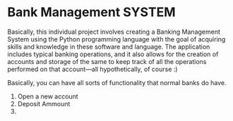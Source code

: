 # Bank Management SYSTEM
Basically, this individual project involves creating a Banking Management System using the Python programming language with the goal of acquiring skills and knowledge in these software and language. The application includes typical banking operations, and it also allows for the creation of accounts and storage of the same to keep track of all the operations performed on that account—all hypothetically, of course :)

Basically, you can have all sorts of functionality that normal banks do have.

1. Open a new account
2. Deposit Ammount
3. 

